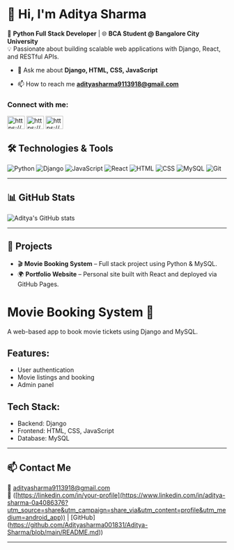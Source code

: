 # 👋 Hi, I'm Aditya Sharma

🎯 **Python Full Stack Developer** | 🌐 **BCA Student @ Bangalore City University**  
💡 Passionate about building scalable web applications with Django, React, and RESTful APIs.

- 💬 Ask me about **Django, HTML, CSS, JavaScript**

- 📫 How to reach me **adityasharma9113918@gmail.com**

<h3 align="left">Connect with me:</h3>
<p align="left">
<a href="https://linkedin.com/in/https://www.linkedin.com/in/aditya-sharma-0a4086376?utm_source=share&utm_campaign=share_via&utm_content=profile&utm_medium=android_app" target="blank"><img align="center" src="https://raw.githubusercontent.com/rahuldkjain/github-profile-readme-generator/master/src/images/icons/Social/linked-in-alt.svg" alt="https://www.linkedin.com/in/aditya-sharma-0a4086376?utm_source=share&utm_campaign=share_via&utm_content=profile&utm_medium=android_app" height="30" width="40" /></a>
<a href="https://fb.com/https://www.facebook.com/share/1kwm5ujwtu/?mibextid=qi2omg" target="blank"><img align="center" src="https://raw.githubusercontent.com/rahuldkjain/github-profile-readme-generator/master/src/images/icons/Social/facebook.svg" alt="https://www.facebook.com/share/1kwm5ujwtu/?mibextid=qi2omg" height="30" width="40" /></a>
<a href="https://instagram.com/https://www.instagram.com/i__am_aditya_sharma?igsh=mthob3lldnv3m21xcw==" target="blank"><img align="center" src="https://raw.githubusercontent.com/rahuldkjain/github-profile-readme-generator/master/src/images/icons/Social/instagram.svg" alt="https://www.instagram.com/i__am_aditya_sharma?igsh=mthob3lldnv3m21xcw==" height="30" width="40" /></a>
</p>


## 🛠️ Technologies & Tools
![Python](https://img.shields.io/badge/-Python-05122A?style=flat&logo=python)
![Django](https://img.shields.io/badge/-Django-092E20?style=flat&logo=django)
![JavaScript](https://img.shields.io/badge/-JavaScript-F7DF1E?style=flat&logo=javascript)
![React](https://img.shields.io/badge/-React-20232A?style=flat&logo=react)
![HTML](https://img.shields.io/badge/-HTML5-E34F26?style=flat&logo=html5)
![CSS](https://img.shields.io/badge/-CSS3-1572B6?style=flat&logo=css3)
![MySQL](https://img.shields.io/badge/-MySQL-4479A1?style=flat&logo=mysql)
![Git](https://img.shields.io/badge/-Git-F05032?style=flat&logo=git)

---

## 📊 GitHub Stats
![Aditya's GitHub stats](https://github-readme-stats.vercel.app/api?username=YourGitHubUsername&show_icons=true&theme=tokyonight)

---

## 💼 Projects
- 🎬 **Movie Booking System** – Full stack project using Python & MySQL.
- 🌍 **Portfolio Website** – Personal site built with React and deployed via GitHub Pages.
# Movie Booking System 🎥

A web-based app to book movie tickets using Django and MySQL.

## Features:
- User authentication
- Movie listings and booking
- Admin panel

## Tech Stack:
- Backend: Django
- Frontend: HTML, CSS, JavaScript
- Database: MySQL
---

## 📫 Contact Me
📧 adityasharma9113918@gmail.com  
🔗 ([https://linkedin.com/in/your-profile](https://www.linkedin.com/in/aditya-sharma-0a4086376?utm_source=share&utm_campaign=share_via&utm_content=profile&utm_medium=android_app)) | [GitHub] (https://github.com/Adityasharma001831/Aditya-Sharma/blob/main/README.md))  

---
